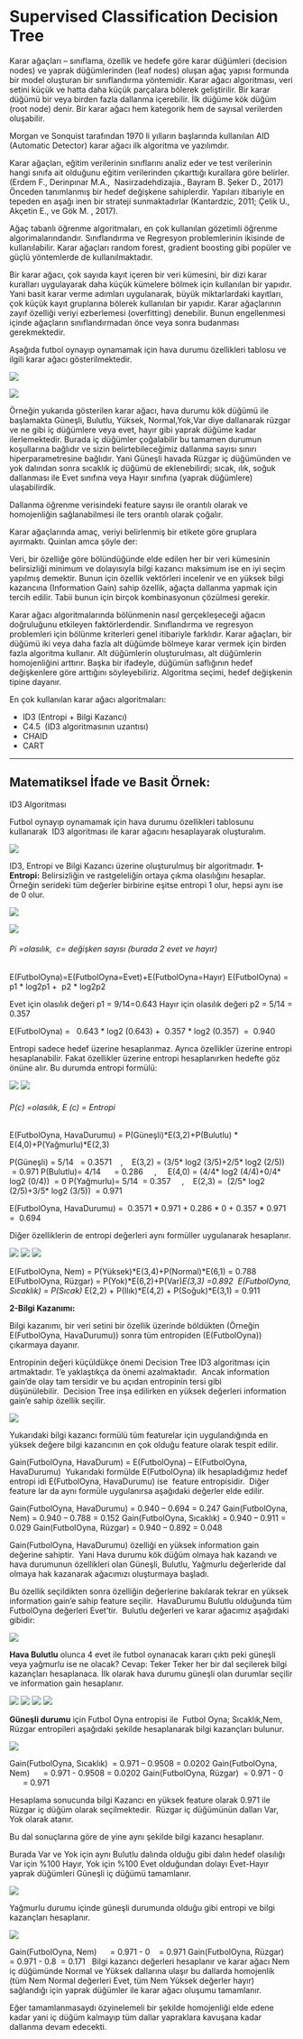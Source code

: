 # Supervised Classification Decision Tree

Karar ağaçları – sınıflama, özellik ve hedefe göre karar düğümleri (decision nodes) ve yaprak düğümlerinden (leaf nodes) oluşan ağaç yapısı formunda bir model oluşturan bir sınıflandırma yöntemidir. Karar ağacı algoritması, veri setini küçük ve hatta daha küçük parçalara bölerek geliştirilir. Bir karar düğümü bir veya birden fazla dallanma içerebilir. İlk düğüme kök düğüm (root node) denir. Bir karar ağacı hem kategorik hem de sayısal verilerden oluşabilir.

Morgan ve Sonquist tarafından 1970 li yılların başlarında kullanılan AID (Automatic Detector) karar ağacı ilk algoritma ve yazılımdır.

  Karar ağaçları, eğitim verilerinin sınıflarını analiz eder ve test verilerinin hangi sınıfa ait olduğunu eğitim verilerinden çıkarttığı kurallara göre belirler.  (Erdem F., Derinpınar M.A.,  Nasirzadehdizajia., Bayram B. Şeker D., 2017)
Önceden tanımlanmış bir hedef değişkene sahiplerdir. Yapıları itibariyle en tepeden en aşağı inen bir strateji sunmaktadırlar (Kantardzic, 2011; Çelik U., Akçetin E., ve Gök M. , 2017).

Ağaç tabanlı öğrenme algoritmaları, en çok kullanılan gözetimli öğrenme algorimalarındandır. Sınıflandırma ve Regresyon problemlerinin ikisinde de kullanılabilir. Karar ağaçları random forest, gradient boosting gibi popüler ve güçlü yöntemlerde de kullanılmaktadır.

Bir karar ağacı, çok sayıda kayıt içeren bir veri kümesini, bir dizi karar kuralları uygulayarak daha küçük kümelere bölmek için kullanılan bir yapıdır. Yani basit karar verme adımları uygulanarak, büyük miktarlardaki kayıtları, çok küçük kayıt gruplarına bölerek kullanılan bir yapıdır. Karar ağaçlarının zayıf özelliği veriyi ezberlemesi (overfitting) denebilir. Bunun engellenmesi içinde ağaçların sınıflandırmadan önce veya sonra budanması gerekmektedir.

Aşağıda futbol oynayıp oynamamak için hava durumu özellikleri tablosu ve ilgili karar ağacı gösterilmektedir.


![](../images/decisiontree1.png)

![](../images/decisiontree2.png)

Örneğin yukarıda gösterilen karar ağacı, hava durumu kök düğümü ile başlamakta Güneşli, Bulutlu, Yüksek, Normal,Yok,Var diye dallanarak rüzgar ve ne gibi iç düğümlere veya evet, hayır gibi yaprak düğüme kadar ilerlemektedir.
Burada iç düğümler çoğalabilir bu tamamen durumun koşullarına bağlıdır ve sizin belirtebileceğimiz dallanma sayısı sınırı hiperparametresine bağlıdır.
Yani Güneşli havada Rüzgar iç düğümünden ve yok dalından sonra sıcaklık iç düğümü de eklenebilirdi; sıcak, ılık, soğuk dallanması ile Evet sınıfına veya Hayır sınıfına (yaprak düğümlere) ulaşabilirdik.

Dallanma öğrenme verisindeki feature sayısı ile orantılı olarak ve homojenliğin sağlanabilmesi ile ters orantılı olarak çoğalır.

Karar ağaçlarında amaç, veriyi belirlenmiş bir etikete göre gruplara ayırmaktı. Quinlan amca şöyle der:

Veri, bir özelliğe göre bölündüğünde elde edilen her bir veri kümesinin belirsizliği minimum ve dolayısıyla bilgi kazancı maksimum ise en iyi seçim yapılmış demektir. Bunun için özellik vektörleri incelenir ve en yüksek bilgi kazancına (Information Gain) sahip özellik, ağaçta dallanma yapmak için tercih edilir. Tabii bunun için birçok kombinasyonun çözülmesi gerekir.

Karar ağacı algoritmalarında bölünmenin nasıl gerçekleşeceği ağacın doğruluğunu etkileyen faktörlerdendir. Sınıflandırma ve regresyon problemleri için bölünme kriterleri genel itibariyle farklıdır.
Karar ağaçları, bir düğümü iki veya daha fazla alt düğümde bölmeye karar vermek için birden fazla algoritma kullanır. Alt düğümlerin oluşturulması, alt düğümlerin homojenliğini arttırır. Başka bir ifadeyle, düğümün saflığının hedef değişkenlere göre arttığını söyleyebiliriz.
Algoritma seçimi, hedef değişkenin tipine dayanır. 

En çok kullanılan karar ağacı algoritmaları:
- ID3 (Entropi + Bilgi Kazancı)
- C4.5  (ID3 algoritmasının uzantısı) 
- CHAID
- CART 

------

## Matematiksel İfade ve Basit Örnek:  

ID3 Algoritması

Futbol oynayıp oynamamak için hava durumu özellikleri tablosunu kullanarak  ID3 algoritması ile karar ağacını hesaplayarak oluşturalım.

![](../images/decisiontree3.png)

ID3, Entropi ve Bilgi Kazancı üzerine oluşturulmuş bir algoritmadır.
**1-Entropi:** Belirsizliğin ve rastgeleliğin ortaya çıkma olasılığını hesaplar. Örneğin serideki tüm değerler birbirine eşitse entropi 1 olur, hepsi aynı ise de 0 olur.

![](../images/decisiontree4.png)

![](../images/decisiontree5.png)
###### Pi =olasılık,  c= değişken sayısı (burada 2 evet ve hayır)

E(FutbolOyna)=E(FutbolOyna=Evet)+E(FutbolOyna=Hayır)
 E(FutbolOyna) = p1 * log2p1 +  p2 * log2p2  

Evet için olasılık değeri p1 = 9/14=0.643
Hayır için olasılık değeri p2 = 5/14 = 0.357

E(FutbolOyna) =   0.643 * log2 (0.643) +  0.357 * log2 (0.357)  =  0.940

Entropi sadece hedef üzerine hesaplanmaz. Ayrıca özellikler üzerine entropi hesaplanabilir. Fakat özellikler üzerine entropi hesaplanırken hedefte göz önüne alır. Bu durumda entropi formülü:

![](../images/decisiontree6.png)
![](../images/decisiontree7.png)

###### P(c) =olasılık, E (c) = Entropi

E(FutbolOyna, HavaDurumu) = P(Güneşli)*E(3,2)+P(Bulutlu) * E(4,0)+P(Yağmurlu)*E(2,3)

P(Güneşli) = 5/14   = 0.3571    ,    E(3,2) = (3/5*  log2 (3/5)+2/5* log2 (2/5))   = 0.971
P(Bulutlu)= 4/14      = 0.286     ,     E(4,0) = (4/4*  log2 (4/4)+0/4* log2 (0/4))  = 0
P(Yağmurlu)= 5/14  = 0.357     ,    E(2,3) =  (2/5*  log2 (2/5)+3/5* log2 (3/5))  = 0.971

E(FutbolOyna, HavaDurumu) =  0.3571 * 0.971 + 0.286 * 0 + 0.357 * 0.971  =  0.694

Diğer özelliklerin de entropi değerleri aynı formüller uygulanarak hesaplanır.

![](../images/decisiontree8.png)
![](../images/decisiontree9.png)
![](../images/decisiontree10.png)

E(FutbolOyna, Nem) = P(Yüksek)*E(3,4)+P(Normal)*E(6,1) = 0.788       
E(FutbolOyna, Rüzgar) = P(Yok)*E(6,2)+P(Var)*E(3,3) =0.892 
E(FutbolOyna, Sıcaklık) = P(Sıcak)* E(2,2) + P(Ilık)*E(4,2) + P(Soğuk)*E(3,1) = 0.911

**2-Bilgi Kazanımı:**

Bilgi kazanımı, bir veri setini bir özellik üzerinde böldükten (Örneğin E(FutbolOyna, HavaDurumu)) sonra tüm entropiden (E(FutbolOyna)) çıkarmaya dayanır. 

Entropinin değeri küçüldükçe  önemi  Decision Tree ID3  algoritması için artmaktadır. 1’e yaklaştıkça da önemi azalmaktadır. 
Ancak information gain’de olay tam tersidir ve bu açıdan entropinin tersi gibi düşünülebilir.  Decision Tree inşa edilirken en yüksek değerleri information gain’e sahip özellik seçilir.

![](../images/decisiontree11.png)

Yukarıdaki bilgi kazancı formülü tüm featurelar için uygulandığında en yüksek değere bilgi kazancının en çok olduğu feature olarak tespit edilir.

Gain(FutbolOyna, HavaDurum) = E(FutbolOyna) – E(FutbolOyna, HavaDurumu) 
Yukarıdaki formülde E(FutbolOyna) ilk hesapladığımız hedef entropi idi  E(FutbolOyna, HavaDurumu) ise  feature entropisidir. 
Diğer feature lar da aynı formüle uygulanırsa aşağıdaki değerler elde edilir.

Gain(FutbolOyna, HavaDurumu) = 0.940 – 0.694 = 0.247
Gain(FutbolOyna, Nem) = 0.940 – 0.788 = 0.152
Gain(FutbolOyna, Sıcaklık) = 0.940 – 0.911 = 0.029
Gain(FutbolOyna, Rüzgar) = 0.940 – 0.892 = 0.048

Gain(FutbolOyna, HavaDurumu) özelliği en yüksek information gain değerine sahiptir. 
Yani Hava durumu kök düğüm olmaya hak kazandı ve hava durumunun özellikleri olan Güneşli, Bulutlu, Yağmurlu değerleride dal olmaya hak kazanarak ağacımızı oluşturmaya başladı.

Bu özellik seçildikten sonra özelliğin değerlerine bakılarak tekrar en yüksek information gain’e sahip feature seçilir. 
HavaDurumu Bulutlu olduğunda tüm FutbolOyna değerleri Evet’tir. 
Bulutlu değerleri ve karar ağacımız aşağıdaki gibidir:

![](../images/decisiontree12.png)

**Hava Bulutlu** olunca 4 evet ile futbol oynanacak kararı çıktı peki güneşli veya yağmurlu ise ne olacak? Cevap: Teker Teker her bir dal seçilerek bilgi kazançları hesaplanaca.
İlk olarak hava durumu güneşli olan durumlar seçilir ve information gain hesaplanır.

![](../images/decisiontree13.png)
![](../images/decisiontree14.png)
![](../images/decisiontree15.png)
![](../images/decisiontree16.png)

**Güneşli durumu** için Futbol Oyna entropisi ile  Futbol Oyna; Sıcaklık,Nem, Rüzgar entropileri aşağıdaki şekilde hesaplanarak bilgi kazançları bulunur.

![](../images/decisiontree17.png)

Gain(FutbolOyna, Sıcaklık)  = 0.971 – 0.9508 = 0.0202
Gain(FutbolOyna, Nem)      = 0.971 - 0.9508 = 0.0202
Gain(FutbolOyna, Rüzgar)  = 0.971 - 0          = 0.971

Hesaplama sonucunda bilgi Kazancı en yüksek feature olarak 0.971 ile Rüzgar iç düğüm olarak seçilmektedir. 
Rüzgar iç düğümünün dalları Var, Yok olarak atanır. 

Bu dal sonuçlarına göre de yine aynı şekilde bilgi kazancı hesaplanır. 

Burada Var ve Yok için aynı Bulutlu dalında olduğu gibi dalın hedef olasılığı Var için %100 Hayır, Yok için %100 Evet olduğundan dolayı Evet-Hayır yaprak düğümleri Güneşli iç düğümü tamamlanır.

![](../images/decisiontree18.png)

Yağmurlu durumu içinde güneşli durumunda olduğu gibi entropi ve bilgi kazançları hesaplanır.

![](../images/decisiontree19.png)

Gain(FutbolOyna, Nem)      = 0.971 - 0    = 0.971
Gain(FutbolOyna, Rüzgar)  = 0.971 - 0.8  = 0.171
 
Bilgi kazancı değerleri hesaplanır ve karar ağacı Nem iç düğümünde Normal ve Yüksek dallarına ulaşır bu dallarda homojenlik (tüm Nem Normal değerleri Evet, tüm Nem Yüksek değerler hayır) sağlandığı için yaprak düğümler ile karar ağacı oluşumu tamamlanır.

Eğer tamamlanmasaydı özyinelemeli bir şekilde homojenliği elde edene kadar yani iç düğüm kalmayıp tüm dallar yapraklara kavuşana kadar dallanma devam edecekti.

